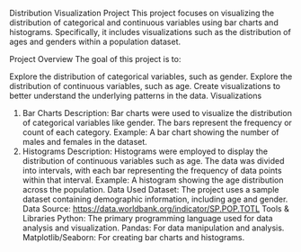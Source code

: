 Distribution Visualization Project
This project focuses on visualizing the distribution of categorical and continuous variables using bar charts and histograms. Specifically, it includes visualizations such as the distribution of ages and genders within a population dataset.

Project Overview
The goal of this project is to:

Explore the distribution of categorical variables, such as gender.
Explore the distribution of continuous variables, such as age.
Create visualizations to better understand the underlying patterns in the data.
Visualizations
1. Bar Charts
Description: Bar charts were used to visualize the distribution of categorical variables like gender. The bars represent the frequency or count of each category.
Example: A bar chart showing the number of males and females in the dataset.
2. Histograms
Description: Histograms were employed to display the distribution of continuous variables such as age. The data was divided into intervals, with each bar representing the frequency of data points within that interval.
Example: A histogram showing the age distribution across the population.
Data Used
Dataset: The project uses a sample dataset containing demographic information, including age and gender.
Data Source: https://data.worldbank.org/indicator/SP.POP.TOTL
Tools & Libraries
Python: The primary programming language used for data analysis and visualization.
Pandas: For data manipulation and analysis.
Matplotlib/Seaborn: For creating bar charts and histograms.
